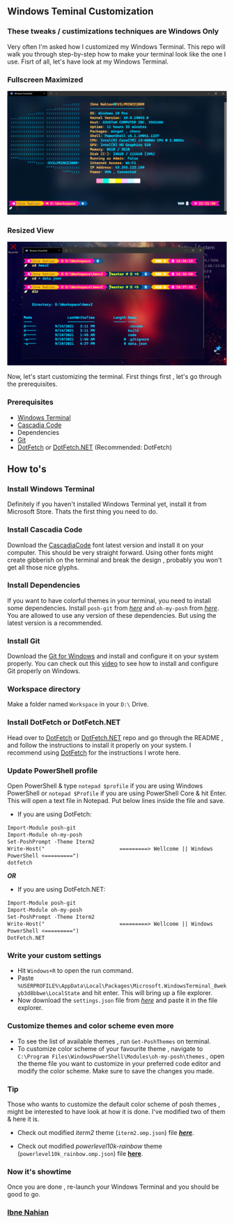 ## Windows Teminal Customization

### These tweaks / custimizations techniques are Windows Only

Very often I'm asked how I customized my Windows Terminal. This repo will walk you through step-by-step how to make your terminal look like the one I use.
Fisrt of all, let's have look at my Windows Terminal.

### Fullscreen Maximized

![terminal](https://github.com/evilprince2009/Windows-Terminal-Customization/blob/main/images/win-ps-full.png)

### Resized View

![terminal](<https://github.com/evilprince2009/Windows-Terminal-Customization/blob/main/images/Screenshot%20(57).png>)

Now, let's start customizing the terminal. First things first , let's go through the prerequisites.

### Prerequisites

- [Windows Terminal](https://www.microsoft.com/en-us/p/windows-terminal/9n0dx20hk701#activetab=pivot:overviewtab)
- [Cascadia Code](https://github.com/microsoft/cascadia-code/releases/tag/v2106.17)
- Dependencies
- [Git](https://git-scm.com/downloads)
- [DotFetch](https://github.com/evilprince2009/DotFetch) or [DotFetch.NET](https://github.com/evilprince2009/DotFetch.NET) (Recommended: DotFetch)

## How to's

### Install Windows Terminal

Definitely if you haven't installed Windows Terminal yet, install it from Microsoft Store. Thats the first thing you need to do.

### Install Cascadia Code

Download the [CascadiaCode](https://github.com/ryanoasis/nerd-fonts/releases/download/v2.1.0/CascadiaCode.zip) font latest version and install it on your computer. This should be very straight forward. Using other fonts might create gibberish on the terminal and break the design , probably you won't get all those nice glyphs.

### Install Dependencies

If you want to have colorful themes in your terminal, you need to install some dependencies. Install `posh-git` from _[here](https://www.powershellgallery.com/packages/posh-git/)_ and `oh-my-posh` from _[here](https://www.powershellgallery.com/packages/oh-my-posh/)_. You are allowed to use any version of these dependencies. But using the latest version is a recommended.

### Install Git

Download the [Git for Windows](https://gitforwindows.org/downloads) and install and configure it on your system properly. You can check out this [video](https://www.youtube.com/watch?v=8JJ101D3knE&t=762s) to see how to install and configure Git properly on Windows.

### Workspace directory

Make a folder named `Workspace` in your `D:\` Drive.

### Install DotFetch or DotFetch.NET

Head over to [DotFetch](https://github.com/evilprince2009/DotFetch) or [DotFetch.NET](https://github.com/evilprince2009/DotFetch.NET) repo and go through the README , and follow the instructions to install it properly on your system. I recommend using [DotFetch](https://github.com/evilprince2009/DotFetch) for the instructions I wrote here.

### Update PowerShell profile

Open PowerShell & type `notepad $profile` if you are using Windows PowerShell or `notepad $Profile` if you are using PowerShell Core & hit Enter. This will open a text file in Notepad. Put below lines inside the file and save.

- If you are using DotFetch:

```
Import-Module posh-git
Import-Module oh-my-posh
Set-PoshPrompt -Theme Iterm2
Write-Host("                        =========> Wellcome || Windows PowerShell <=========")
dotfetch
```

_**OR**_

- If you are using DotFetch.NET:

```
Import-Module posh-git
Import-Module oh-my-posh
Set-PoshPrompt -Theme Iterm2
Write-Host("                        =========> Wellcome || Windows PowerShell <=========")
DotFetch.NET
```

### Write your custom settings

- Hit `Windows+R` to open the run command.
- Paste `%USERPROFILE%\AppData\Local\Packages\Microsoft.WindowsTerminal_8wekyb3d8bbwe\LocalState` and hit enter. This will bring up a file explorer.
- Now download the `settings.json` file from _[here](https://github.com/evilprince2009/Windows-Terminal-Customization/blob/main/settings.json)_ and paste it in the file explorer.

### Customize themes and color scheme even more

- To see the list of available themes , run `Get-PoshThemes` on terminal.
- To customize color scheme of your favourite theme , navigate to `C:\Program Files\WindowsPowerShell\Modules\oh-my-posh\themes` , open the theme file you want to customize in your preferred code editor and modify the color scheme. Make sure to save the changes you made.

### Tip

Those who wants to customize the default color scheme of posh themes , might be interested to have look at how it is done. I've modified two of them & here it is.

- Check out modified _iterm2_ theme (`iterm2.omp.json`) file _**[here](https://github.com/evilprince2009/Windows-Terminal-Customization/blob/main/modified_posh_themes/iterm2.omp.json)**_.

- Check out modified _powerlevel10k-rainbow_ theme (`powerlevel10k_rainbow.omp.json`) file **[here](https://github.com/evilprince2009/Windows-Terminal-Customization/blob/main/modified_posh_themes/powerlevel10k_rainbow.omp.json)**.

### Now it's showtime

Once you are done , re-launch your Windows Terminal and you should be good to go.

### [Ibne Nahian](www.facebook.com/evilprince2009)
